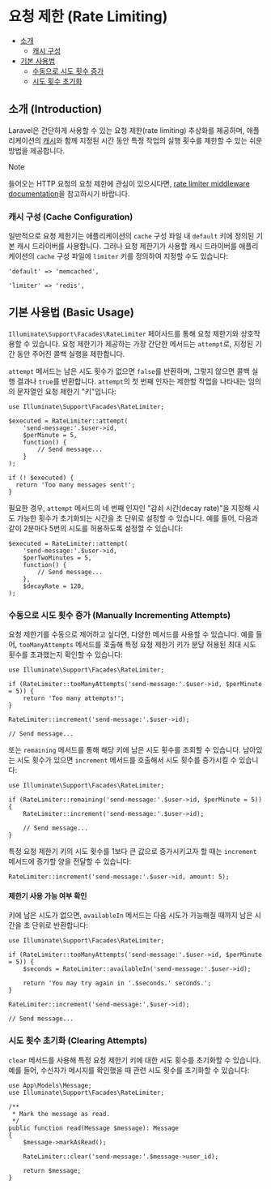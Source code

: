 # 요청 제한 (Rate Limiting)

- [소개](#introduction)
    - [캐시 구성](#cache-configuration)
- [기본 사용법](#basic-usage)
    - [수동으로 시도 횟수 증가](#manually-incrementing-attempts)
    - [시도 횟수 초기화](#clearing-attempts)

<a name="introduction"></a>
## 소개 (Introduction)

Laravel은 간단하게 사용할 수 있는 요청 제한(rate limiting) 추상화를 제공하며, 애플리케이션의 [캐시](cache)와 함께 지정된 시간 동안 특정 작업의 실행 횟수를 제한할 수 있는 쉬운 방법을 제공합니다.

> [!NOTE]  
> 들어오는 HTTP 요청의 요청 제한에 관심이 있으시다면, [rate limiter middleware documentation](routing#rate-limiting)을 참고하시기 바랍니다.

<a name="cache-configuration"></a>
### 캐시 구성 (Cache Configuration)

일반적으로 요청 제한기는 애플리케이션의 `cache` 구성 파일 내 `default` 키에 정의된 기본 캐시 드라이버를 사용합니다. 그러나 요청 제한기가 사용할 캐시 드라이버를 애플리케이션의 `cache` 구성 파일에 `limiter` 키를 정의하여 지정할 수도 있습니다:

```
'default' => 'memcached',

'limiter' => 'redis',
```

<a name="basic-usage"></a>
## 기본 사용법 (Basic Usage)

`Illuminate\Support\Facades\RateLimiter` 페이사드를 통해 요청 제한기와 상호작용할 수 있습니다. 요청 제한기가 제공하는 가장 간단한 메서드는 `attempt`로, 지정된 기간 동안 주어진 콜백 실행을 제한합니다.

`attempt` 메서드는 남은 시도 횟수가 없으면 `false`를 반환하며, 그렇지 않으면 콜백 실행 결과나 `true`를 반환합니다. `attempt`의 첫 번째 인자는 제한할 작업을 나타내는 임의의 문자열인 요청 제한기 "키"입니다:

```
use Illuminate\Support\Facades\RateLimiter;

$executed = RateLimiter::attempt(
    'send-message:'.$user->id,
    $perMinute = 5,
    function() {
        // Send message...
    }
);

if (! $executed) {
  return 'Too many messages sent!';
}
```

필요한 경우, `attempt` 메서드의 네 번째 인자인 "감쇠 시간(decay rate)"을 지정해 시도 가능한 횟수가 초기화되는 시간을 초 단위로 설정할 수 있습니다. 예를 들어, 다음과 같이 2분마다 5번의 시도를 허용하도록 설정할 수 있습니다:

```
$executed = RateLimiter::attempt(
    'send-message:'.$user->id,
    $perTwoMinutes = 5,
    function() {
        // Send message...
    },
    $decayRate = 120,
);
```

<a name="manually-incrementing-attempts"></a>
### 수동으로 시도 횟수 증가 (Manually Incrementing Attempts)

요청 제한기를 수동으로 제어하고 싶다면, 다양한 메서드를 사용할 수 있습니다. 예를 들어, `tooManyAttempts` 메서드를 호출해 특정 요청 제한기 키가 분당 허용된 최대 시도 횟수를 초과했는지 확인할 수 있습니다:

```
use Illuminate\Support\Facades\RateLimiter;

if (RateLimiter::tooManyAttempts('send-message:'.$user->id, $perMinute = 5)) {
    return 'Too many attempts!';
}

RateLimiter::increment('send-message:'.$user->id);

// Send message...
```

또는 `remaining` 메서드를 통해 해당 키에 남은 시도 횟수를 조회할 수 있습니다. 남아있는 시도 횟수가 있으면 `increment` 메서드를 호출해서 시도 횟수를 증가시킬 수 있습니다:

```
use Illuminate\Support\Facades\RateLimiter;

if (RateLimiter::remaining('send-message:'.$user->id, $perMinute = 5)) {
    RateLimiter::increment('send-message:'.$user->id);

    // Send message...
}
```

특정 요청 제한기 키의 시도 횟수를 1보다 큰 값으로 증가시키고자 할 때는 `increment` 메서드에 증가할 양을 전달할 수 있습니다:

```
RateLimiter::increment('send-message:'.$user->id, amount: 5);
```

<a name="determining-limiter-availability"></a>
#### 제한기 사용 가능 여부 확인

키에 남은 시도가 없으면, `availableIn` 메서드는 다음 시도가 가능해질 때까지 남은 시간을 초 단위로 반환합니다:

```
use Illuminate\Support\Facades\RateLimiter;

if (RateLimiter::tooManyAttempts('send-message:'.$user->id, $perMinute = 5)) {
    $seconds = RateLimiter::availableIn('send-message:'.$user->id);

    return 'You may try again in '.$seconds.' seconds.';
}

RateLimiter::increment('send-message:'.$user->id);

// Send message...
```

<a name="clearing-attempts"></a>
### 시도 횟수 초기화 (Clearing Attempts)

`clear` 메서드를 사용해 특정 요청 제한기 키에 대한 시도 횟수를 초기화할 수 있습니다. 예를 들어, 수신자가 메시지를 확인했을 때 관련 시도 횟수를 초기화할 수 있습니다:

```
use App\Models\Message;
use Illuminate\Support\Facades\RateLimiter;

/**
 * Mark the message as read.
 */
public function read(Message $message): Message
{
    $message->markAsRead();

    RateLimiter::clear('send-message:'.$message->user_id);

    return $message;
}
```